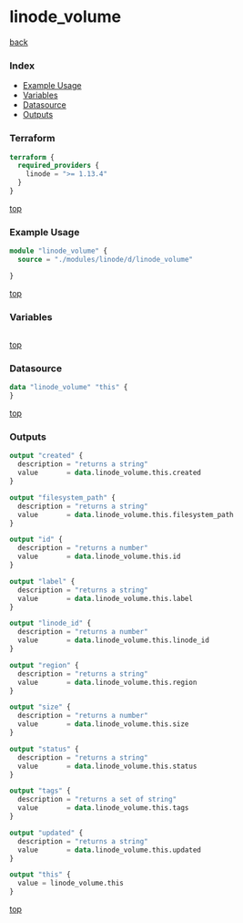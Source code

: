 # linode_volume

[back](../linode.md)

### Index

- [Example Usage](#example-usage)
- [Variables](#variables)
- [Datasource](#datasource)
- [Outputs](#outputs)

### Terraform

```terraform
terraform {
  required_providers {
    linode = ">= 1.13.4"
  }
}
```

[top](#index)

### Example Usage

```terraform
module "linode_volume" {
  source = "./modules/linode/d/linode_volume"

}
```

[top](#index)

### Variables

```terraform
```

[top](#index)

### Datasource

```terraform
data "linode_volume" "this" {
}
```

[top](#index)

### Outputs

```terraform
output "created" {
  description = "returns a string"
  value       = data.linode_volume.this.created
}

output "filesystem_path" {
  description = "returns a string"
  value       = data.linode_volume.this.filesystem_path
}

output "id" {
  description = "returns a number"
  value       = data.linode_volume.this.id
}

output "label" {
  description = "returns a string"
  value       = data.linode_volume.this.label
}

output "linode_id" {
  description = "returns a number"
  value       = data.linode_volume.this.linode_id
}

output "region" {
  description = "returns a string"
  value       = data.linode_volume.this.region
}

output "size" {
  description = "returns a number"
  value       = data.linode_volume.this.size
}

output "status" {
  description = "returns a string"
  value       = data.linode_volume.this.status
}

output "tags" {
  description = "returns a set of string"
  value       = data.linode_volume.this.tags
}

output "updated" {
  description = "returns a string"
  value       = data.linode_volume.this.updated
}

output "this" {
  value = linode_volume.this
}
```

[top](#index)